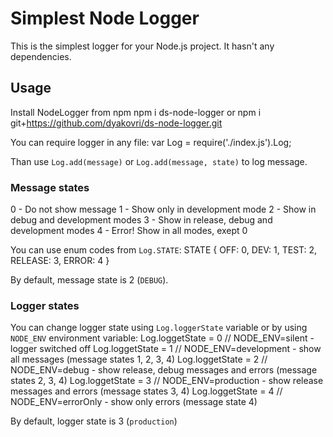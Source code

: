 # Simplest Node Logger
This is the simplest logger for your Node.js project. It hasn't any dependencies.

## Usage
Install NodeLogger from npm
    npm i ds-node-logger
or
    npm i git+https://github.com/dyakovri/ds-node-logger.git

You can require logger in any file: 
    var Log = require('./index.js').Log;

Than use `Log.add(message)` or `Log.add(message, state)` to log message.

### Message states
0 - Do not show message
1 - Show only in development mode
2 - Show in debug and development modes
3 - Show in release, debug and development modes
4 - Error! Show in all modes, exept 0

You can use enum codes from `Log.STATE`:
    STATE {
        OFF: 0,
        DEV: 1,
        TEST: 2,
        RELEASE: 3,
        ERROR: 4
    }

By default, message state is 2 (`DEBUG`).

### Logger states
You can change logger state using `Log.loggerState` variable or by using `NODE_ENV` environment variable:
    Log.loggetState = 0 // NODE_ENV=silent - logger switched off
    Log.loggetState = 1 // NODE_ENV=development - show all messages (message states 1, 2, 3, 4)
    Log.loggetState = 2 // NODE_ENV=debug - show release, debug messages and errors (message states 2, 3, 4)
    Log.loggetState = 3 // NODE_ENV=production - show release messages and errors (message states 3, 4)
    Log.loggetState = 4 // NODE_ENV=errorOnly - show only errors (message state 4)

By default, logger state is 3 (`production`) 